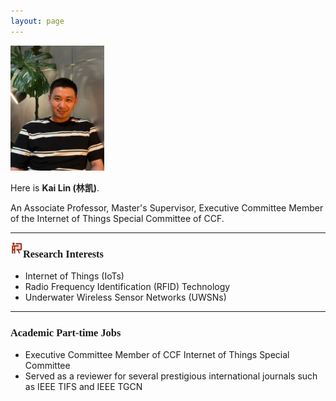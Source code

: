 ```yaml
---
layout: page
---
```

<img src="/kailin.jpg" alt="kailin" style="width: 150px; height: 200px; object-fit: cover; margin-right: 2rem;" class="floatpic">

Here is **Kai Lin (林凯)**.<br>

An Associate Professor, Master's Supervisor, Executive Committee Member of the Internet of Things Special Committee of CCF. 

---

<img src="/images/logo/S-I.png" width="20" height="20" style="float:left;"><h3><font face="新罗马">Research Interests</font></h3>

- Internet of Things (IoTs)
- Radio Frequency Identification (RFID) Technology
- Underwater Wireless Sensor Networks (UWSNs)

---

<h3><font face="新罗马">Academic Part-time Jobs</font></h3>

- Executive Committee Member of CCF Internet of Things Special Committee
- Served as a reviewer for several prestigious international journals such as IEEE TIFS and IEEE TGCN
